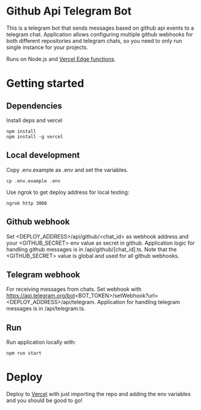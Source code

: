 # Github Api Telegram Bot

This is a telegram bot that sends messages based on github api events to a telegram chat. Application allows configuring multiple github webhooks for both different repositories and telegram chats, so you need to only run single instance for your projects.

Runs on Node.js and [Vercel Edge functions](https://vercel.com/docs/concepts/functions/edge-functions).

# Getting started

## Dependencies

Install deps and vercel

```
npm install
npm install -g vercel
```

## Local development

Copy .env.example as .env and set the variables.

```
cp .env.example .env
```

Use ngrok to get deploy address for local testing:

```
ngrok http 3000
```

## Github webhook

Set <DEPLOY_ADDRESS>/api/github/<chat_id> as webhook address and your <GITHUB_SECRET> env value as secret in github. Application logic for handling github messages is in /api/github/[chat_id].ts. Note that the <GITHUB_SECRET> value is global and used for all github webhooks.

## Telegram webhook

For receiving messages from chats. Set webhook with https://api.telegram.org/bot<BOT_TOKEN>/setWebhook?url=<DEPLOY_ADDRESS>/api/telegram. Application for handling telegram messages is in /api/telegram.ts.

## Run

Run application locally with:

```
npm run start
```

# Deploy

Deploy to [Vercel](https://vercel.com) with just importing the repo and adding the env variables and you should be good to go!
